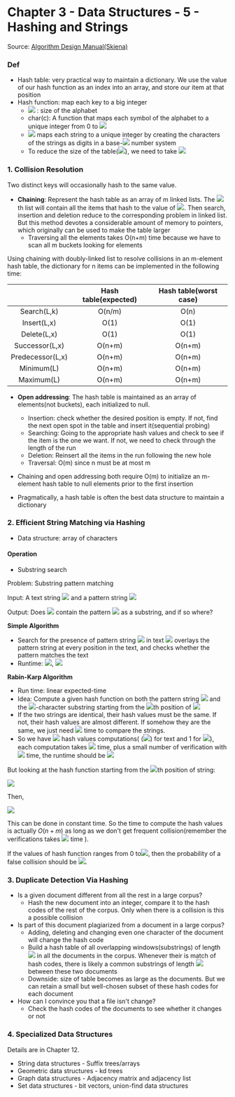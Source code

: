 # Chapter 3 - Data Structures - 5 - Hashing and Strings

Source: [Algorithm Design Manual(Skiena)](https://github.com/addyrookie/Depot-App/raw/master/gmail/The%20Algorithm%20Design%20Manual%202ed%20%20by%20Steven%20S.%20Skiena.pdf)



### Def

* Hash table: very practical way to maintain a dictionary. We use the value of our hash function as an index into an array, and store our item at that position
* Hash function: map each key to a big integer
  * <img src="https://latex.codecogs.com/gif.latex?\alpha" /> : size of the alphabet
  * char(c): A function that maps each symbol of the alphabet to a unique integer from 0 to <img src="https://latex.codecogs.com/gif.latex?\alpha-1" />
  * <img src="https://latex.codecogs.com/gif.latex?H(S)=\sum_{i=0}^{|S|-1}\alpha^{|S|-(i+1)}\times char(s_i)" /> maps each string  to a unique integer by creating the characters of the strings as digits in a base-<img src="https://latex.codecogs.com/gif.latex?\alpha" /> number system
  * To reduce the size of the table(<img src="https://latex.codecogs.com/gif.latex?m" />), we need to take <img src="https://latex.codecogs.com/gif.latex?H(S)\,mod\, m" />





### 1. Collision Resolution

Two distinct keys will occasionally hash to the same value.

* **Chaining**: Represent the hash table as an array of m linked lists. The <img src="https://latex.codecogs.com/gif.latex?i" />th list will contain all the items that hash to the value of <img src="https://latex.codecogs.com/gif.latex?i" />. Then search, insertion and deletion reduce to the corresponding problem in linked list. But this method devotes a considerable amount of memory to pointers, which originally can be used to make the table larger
  * Traversing all the elements takes O(n+m) time because we have to scan all m buckets looking for elements



Using chaining with doubly-linked list to resolve collisions in an m-element hash table, the dictionary for n items can be implemented in the following time:

|                  | Hash table(expected) | Hash table(worst case) |
| :--------------: | :------------------: | :--------------------: |
|   Search(L,k)    |        O(n/m)        |          O(n)          |
|   Insert(L,x)    |         O(1)         |          O(1)          |
|   Delete(L,x)    |         O(1)         |          O(1)          |
|  Successor(L,x)  |        O(n+m)        |         O(n+m)         |
| Predecessor(L,x) |        O(n+m)        |         O(n+m)         |
|    Minimum(L)    |        O(n+m)        |         O(n+m)         |
|    Maximum(L)    |        O(n+m)        |         O(n+m)         |





* **Open addressing**: The hash table is maintained as an array of elements(not buckets), each initialized to null.
  * Insertion: check whether the desired position is empty. If not, find the next open spot in the table and insert it(sequential probing)
  * Searching: Going to the appropriate hash values and check to see if the item is the one we want. If not, we need to check through the length of the run
  * Deletion: Reinsert all the items in the run following the new hole
  * Traversal: O(m) since n must be at most m



* Chaining and open addressing both require O(m) to initialize an m-element hash table to null elements prior to the first insertion

* Pragmatically, a hash table is often the best data structure to maintain a dictionary



### 2. Efficient String Matching via Hashing

* Data structure: array of characters



#### Operation

* Substring search

Problem: Substring pattern matching

Input: A text string <img src="https://latex.codecogs.com/gif.latex?t" /> and a pattern string <img src="https://latex.codecogs.com/gif.latex?p" />

Output: Does <img src="https://latex.codecogs.com/gif.latex?t" /> contain the pattern <img src="https://latex.codecogs.com/gif.latex?p" /> as a substring, and if so where?



**Simple Algorithm**

* Search for the presence of pattern string <img src="https://latex.codecogs.com/gif.latex?p" /> in text <img src="https://latex.codecogs.com/gif.latex?t" /> overlays the pattern string at every position in the text, and checks whether the pattern matches the text
* Runtime: <img src="https://latex.codecogs.com/gif.latex?O(nm)" />, <img src="https://latex.codecogs.com/gif.latex?n=|t|,m=|p|" />



**Rabin-Karp Algorithm**

* Run time: linear expected-time
* Idea: Compute a given hash function on both the pattern string <img src="https://latex.codecogs.com/gif.latex?p" /> and the <img src="https://latex.codecogs.com/gif.latex?m"/>-character substring starting from the <img src="https://latex.codecogs.com/gif.latex?i"/>th position of <img src="https://latex.codecogs.com/gif.latex?t" />
* If the two strings are identical, their hash values must be the same. If not, their hash values are almost different. If somehow they are the same, we just need <img src="https://latex.codecogs.com/gif.latex?O(m)" /> time to compare the strings.
* So we have <img src="https://latex.codecogs.com/gif.latex?n-m+2" /> hash values computations( (<img src="https://latex.codecogs.com/gif.latex?n-m+1" />) for text and 1 for <img src="https://latex.codecogs.com/gif.latex?p" />), each computation takes <img src="https://latex.codecogs.com/gif.latex?O(m)" /> time, plus a small number of verification with <img src="https://latex.codecogs.com/gif.latex?O(m)" /> time, the runtime should be <img src="https://latex.codecogs.com/gif.latex?O(nm)" />

But looking at the hash function starting from the <img src="https://latex.codecogs.com/gif.latex?j"/>th position of string:

<img src="https://latex.codecogs.com/gif.latex?H(S,j)=\sum_{i=0}^{m-1}\alpha^{m-(i+1)}\times char(s_{i+j})" />

Then,

<img src="https://latex.codecogs.com/gif.latex?H(S,j+1)=\alpha(H(S,j)-\alpha^{m-1}char(s_j))+char(s_{j+m})"/>

This can be done in constant time. So the time to compute the hash values is actually $O(n+m)$ as long as we don't get frequent collision(remember the verifications takes <img src="https://latex.codecogs.com/gif.latex?O(m)" /> time ).



If the values of hash function ranges from 0 to<img src="https://latex.codecogs.com/gif.latex?M" />, then the probability of a false collision should be <img src="https://latex.codecogs.com/gif.latex?1/M" />.





### 3. Duplicate Detection Via  Hashing

* Is a given document different from all the rest in a large corpus?
  * Hash the new document into an integer, compare it to the hash codes of the rest of the corpus. Only when there is a collision is this a possible collision
* Is part of this document plagiarized from a document in a large corpus?
  * Adding, deleting and changing even one character of the document will change the hash code
  * Build a hash table of all overlapping windows(substrings) of length <img src="https://latex.codecogs.com/gif.latex?w" /> in all the documents in the corpus. Whenever their is match of hash codes, there is likely a common substrings of length <img src="https://latex.codecogs.com/gif.latex?w" /> between these two documents
  * Downside: size of table becomes as large as the documents. But we can retain a small but well-chosen subset of these hash codes for each document
* How can I convince you that  a file isn't change?
  * Check the hash codes of the documents to see whether it changes or not



### 4. Specialized Data Structures

Details are in Chapter 12.

* String data structures - Suffix trees/arrays
* Geometric data structures - kd trees
* Graph data structures - Adjacency matrix and adjacency list
* Set data structures - bit vectors, union-find data structures


